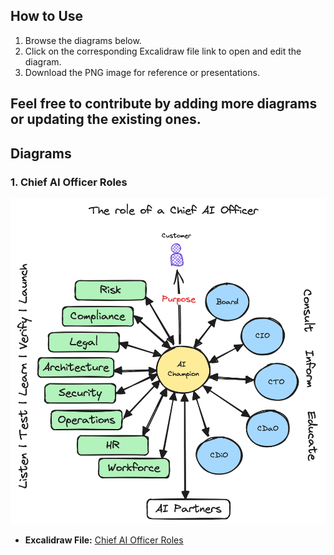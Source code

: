 ## How to Use

1. Browse the diagrams below.
2. Click on the corresponding Excalidraw file link to open and edit the diagram.
3. Download the PNG image for reference or presentations.

Feel free to contribute by adding more diagrams or updating the existing ones.
---

## Diagrams

### 1. Chief AI Officer Roles
![Chief AI Officer Roles](./CAIO%20Roles.png "hief AI Officer Roles")
- **Excalidraw File:** [Chief AI Officer Roles](./CAIO%20Roles.png.excalidraw)